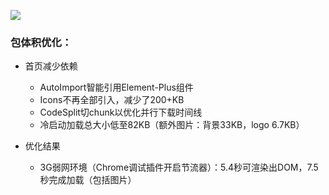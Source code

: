 ![](https://github.com/orcastor/webapp/blob/master/demo.gif)

### 包体积优化：

- 首页减少依赖
  - AutoImport智能引用Element-Plus组件
  - Icons不再全部引入，减少了200+KB
  - CodeSplit切chunk以优化并行下载时间线
  - 冷启动加载总大小低至82KB（额外图片：背景33KB，logo 6.7KB）

- 优化结果
  - 3G弱网环境（Chrome调试插件开启节流器）：5.4秒可渲染出DOM，7.5秒完成加载（包括图片）
